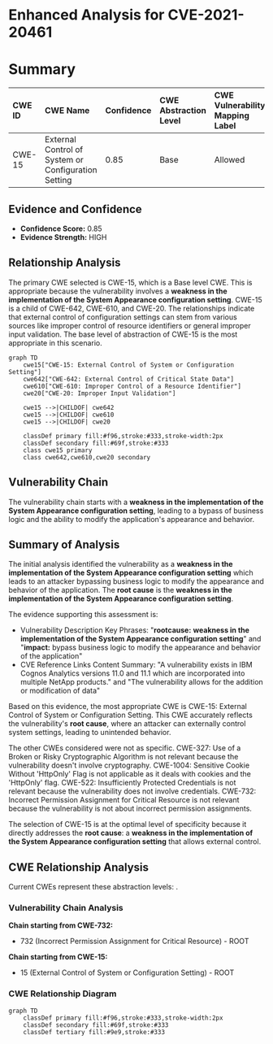 # Enhanced Analysis for CVE-2021-20461

# Summary
| CWE ID  | CWE Name                                                            | Confidence | CWE Abstraction Level | CWE Vulnerability Mapping Label | CWE-Vulnerability Mapping Notes |
| :-------- | :------------------------------------------------------------------ | :--------- | :---------------------- | :------------------------------ | :------------------------------ |
| CWE-15   | External Control of System or Configuration Setting                | 0.85       | Base                    | Allowed                         | Primary CWE                     |

## Evidence and Confidence

*   **Confidence Score:** 0.85
*   **Evidence Strength:** HIGH

## Relationship Analysis
The primary CWE selected is CWE-15, which is a Base level CWE. This is appropriate because the vulnerability involves a **weakness in the implementation of the System Appearance configuration setting**. CWE-15 is a child of CWE-642, CWE-610, and CWE-20. The relationships indicate that external control of configuration settings can stem from various sources like improper control of resource identifiers or general improper input validation. The base level of abstraction of CWE-15 is the most appropriate in this scenario.

```mermaid
graph TD
    cwe15["CWE-15: External Control of System or Configuration Setting"]
    cwe642["CWE-642: External Control of Critical State Data"]
    cwe610["CWE-610: Improper Control of a Resource Identifier"]
    cwe20["CWE-20: Improper Input Validation"]

    cwe15 -->|CHILDOF| cwe642
    cwe15 -->|CHILDOF| cwe610
    cwe15 -->|CHILDOF| cwe20

    classDef primary fill:#f96,stroke:#333,stroke-width:2px
    classDef secondary fill:#69f,stroke:#333
    class cwe15 primary
    class cwe642,cwe610,cwe20 secondary
```

## Vulnerability Chain
The vulnerability chain starts with a **weakness in the implementation of the System Appearance configuration setting**, leading to a bypass of business logic and the ability to modify the application's appearance and behavior.

## Summary of Analysis
The initial analysis identified the vulnerability as a **weakness in the implementation of the System Appearance configuration setting** which leads to an attacker bypassing business logic to modify the appearance and behavior of the application. The **root cause** is the **weakness in the implementation of the System Appearance configuration setting**.

The evidence supporting this assessment is:

*   Vulnerability Description Key Phrases: "**rootcause:** **weakness in the implementation of the System Appearance configuration setting**" and "**impact:** bypass business logic to modify the appearance and behavior of the application"
*   CVE Reference Links Content Summary: "A vulnerability exists in IBM Cognos Analytics versions 11.0 and 11.1 which are incorporated into multiple NetApp products." and "The vulnerability allows for the addition or modification of data"

Based on this evidence, the most appropriate CWE is CWE-15: External Control of System or Configuration Setting. This CWE accurately reflects the vulnerability's **root cause**, where an attacker can externally control system settings, leading to unintended behavior.

The other CWEs considered were not as specific. CWE-327: Use of a Broken or Risky Cryptographic Algorithm is not relevant because the vulnerability doesn't involve cryptography. CWE-1004: Sensitive Cookie Without 'HttpOnly' Flag is not applicable as it deals with cookies and the 'HttpOnly' flag. CWE-522: Insufficiently Protected Credentials is not relevant because the vulnerability does not involve credentials. CWE-732: Incorrect Permission Assignment for Critical Resource is not relevant because the vulnerability is not about incorrect permission assignments.

The selection of CWE-15 is at the optimal level of specificity because it directly addresses the **root cause**: a **weakness in the implementation of the System Appearance configuration setting** that allows external control.


## CWE Relationship Analysis

Current CWEs represent these abstraction levels: .


### Vulnerability Chain Analysis

**Chain starting from CWE-732:**
- 732 (Incorrect Permission Assignment for Critical Resource) - ROOT


**Chain starting from CWE-15:**
- 15 (External Control of System or Configuration Setting) - ROOT



### CWE Relationship Diagram

```mermaid
graph TD
    classDef primary fill:#f96,stroke:#333,stroke-width:2px
    classDef secondary fill:#69f,stroke:#333
    classDef tertiary fill:#9e9,stroke:#333
```